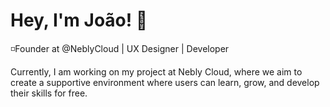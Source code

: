 # Hey, I'm João! 👋
◽Founder at @NeblyCloud | UX Designer | Developer<br>

Currently, I am working on my project at Nebly Cloud, where we aim to create a supportive environment where users can learn, grow, and develop their skills for free.
